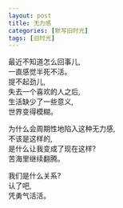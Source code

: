 ```yaml
---
layout: post
title: 无力感
categories: [默写旧时光]
tags: [旧时光]
---
```

最近不知道怎么回事儿,       
一直感觉半死不活。    
提不起劲儿,    
失去一个喜欢的人之后,   
生活缺少了一些意义,    
世界变得模糊。


为什么会周期性地陷入这种无力感,    
不该是这样的,   
是什么让我变成了现在这样?     
苦海里继续翻腾。

我们是什么关系?     
认了吧,    
凭勇气活活。
